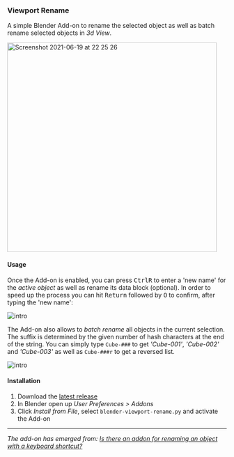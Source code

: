 ### Viewport Rename

A simple Blender Add-on to rename the selected object as well as batch rename selected objects in *3d View*.

<img width="481" alt="Screenshot 2021-06-19 at 22 25 26" src="https://user-images.githubusercontent.com/512368/122654671-509bb200-d14d-11eb-9c9e-f5e0e930ccfa.png">

#### Usage

Once the Add-on is enabled, you can press <kbd>Ctrl</kbd><kbd>R</kbd> to enter a 'new name' for the *active object* as well as rename its data block (optional). In order to speed up the process you can hit <kbd>Return</kbd> followed by <kbd>O</kbd> to confirm, after typing the 'new name':

![intro](https://i.sstatic.net/dAdHN.gif)

The Add-on also allows to *batch rename* all objects in the current selection. The suffix is determined by the given number of hash characters at the end of the string. You can simply type `Cube-###` to get *'Cube-001'*, *'Cube-002'* and *'Cube-003'* as well as `Cube-###r` to get a reversed list.

![intro](https://i.sstatic.net/2mDxx.gif)

#### Installation

 1. Download the [latest release](https://github.com/p2or/blender-viewport-rename/releases/)
 2. In Blender open up *User Preferences > Addons*
 3. Click *Install from File*, select `blender-viewport-rename.py` and activate the Add-on
 
 ----
*The add-on has emerged from: [Is there an addon for renaming an object with a keyboard shortcut?](https://blender.stackexchange.com/q/60649)*
